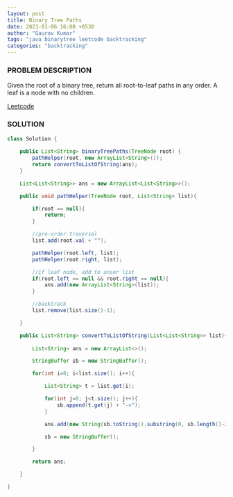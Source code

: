 ```yaml
---
layout: post
title: Binary Tree Paths
date: 2023-01-06 16:08 +0530
author: "Gaurav Kumar"
tags: "java binarytree leetcode backtracking"
categories: "backtracking"
---
```


### PROBLEM DESCRIPTION

Given the root of a binary tree, return all root-to-leaf paths in any order.
A leaf is a node with no children.

[Leetcode](https://leetcode.com/problems/binary-tree-paths/)

### SOLUTION

```java
class Solution {
    
    public List<String> binaryTreePaths(TreeNode root) {
        pathHelper(root, new ArrayList<String>());
        return convertToListOfString(ans);
    }

    List<List<String>> ans = new ArrayList<List<String>>();

    public void pathHelper(TreeNode root, List<String> list){

        if(root == null){
            return;
        }

        //pre-order traversal
        list.add(root.val + "");

        pathHelper(root.left, list);
        pathHelper(root.right, list);

        //if leaf node, add to anser list
        if(root.left == null && root.right == null){
            ans.add(new ArrayList<String>(list));
        }

        //backtrack
        list.remove(list.size()-1);

    }

    public List<String> convertToListOfString(List<List<String>> list){
        
        List<String> ans = new ArrayList<>();

        StringBuffer sb = new StringBuffer();

        for(int i=0; i<list.size(); i++){

            List<String> t = list.get(i);

            for(int j=0; j<t.size(); j++){
                sb.append(t.get(j) + "->");
            }

            ans.add(new String(sb.toString().substring(0, sb.length()-2)));

            sb = new StringBuffer();

        }

        return ans;

    }

}
```
